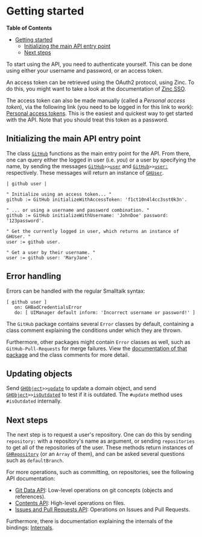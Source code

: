 Getting started
===============

<!-- markdown-toc start - Don't edit this section. Run M-x markdown-toc-generate-toc again -->
**Table of Contents**

- [Getting started](#getting-started)
    - [Initializing the main API entry point](#initializing-the-main-api-entry-point)
    - [Next steps](#next-steps)

<!-- markdown-toc end -->

To start using the API, you need to authenticate yourself. This can be done using either your username and password, or an access token.

An access token can be retrieved using the OAuth2 protocol, using Zinc. To do this, you might want to take a look at the documentation of [Zinc SSO](https://github.com/svenvc/docs/blob/master/zinc/zinc-sso-paper.md).

The access token can also be made manually (called a _Personal access token_), via the following link (you need to be logged in for this link to work): [Personal access tokens](https://github.com/settings/tokens). This is the easiest and quickest way to get started with the API. Note that you should treat this token as a password.

## Initializing the main API entry point

The class [`GitHub`](../GitHub.package/GitHub.class/README.md) functions as the main entry point for the API. From there, one can query either the logged in user (i.e. _you_) or a user by specifying the name, by sending the messages [`GitHub`](../GitHub.package/GitHub.class/README.md)`>>`[`user`](../GitHub-Users.package/GitHub.extension/instance/user.st) and [`GitHub`](../GitHub.package/GitHub.class/README.md)`>>`[`user:`](../GitHub-Users.package/GitHub.extension/instance/user..st) respectively. These messages will return an instance of [`GHUser`](../GitHub-Users.package/GHUser.class/README.md).

```Smalltalk
| github user |

" Initialize using an access token... "
github := GitHub initializeWithAccessToken: 'f1ct10n4l4cc3sst0k3n'.

" ... or using a username and password combination. "
github := GitHub initializeWithUsername: 'JohnDoe' password: '123password'.

" Get the currently logged in user, which returns an instance of GHUser. "
user := github user.

" Get a user by their username. "
user := github user: 'MaryJane'.
```

## Error handling

Errors can be handled with the regular Smalltalk syntax:

```smalltalk
[ github user ]
   on: GHBadCredentialsError
   do: [ UIManager default inform: 'Incorrect username or password!' ]
```

The `GitHub` package contains several `Error` classes by default, containing a class comment explaining the conditions under which they are thrown.

Furthermore, other packages might contain `Error` classes as well, such as `GitHub-Pull-Requests` for merge failures. View the [documentation of that package](./issues-and-pull-request.md) and the class comments for more detail.

## Updating objects

Send [`GHObject`](../GitHub.package/GHObject.class/README.md)`>>`[`update`](../GitHub.package/GHObject.class/instance/update.st) to update a domain object, and send [`GHObject`](../GitHub.package/GHObject.class/README.md)`>>`[`isOutdated`](../GitHub.package/GHObject.class/instance/isOutdated.st) to test if it is outdated. The `#update` method uses `#isOutdated` internally.

## Next steps

The next step is to request a user's repository. One can do this by sending `repository:` with a repository's name as argument, or sending `repositories` to get all of the repositories of the user. These methods return instances of [`GHRepository`](../GitHub-Repositories.package/GHRepository.class/README.md) (or an `Array` of them), and can be asked several questions such as `defaultBranch`.

For more operations, such as committing, on repositories, see the following API documentation:

- [Git Data API](./git-data.md): Low-level operations on git concepts (objects and references).
- [Contents API](./contents-api.md): High-level operations on files.
- [Issues and Pull Requests API](./issues-and-pull-requests.md): Operations on Issues and Pull Requests.

Furthermore, there is documentation explaining the internals of the bindings: [Internals](./internals.md).
